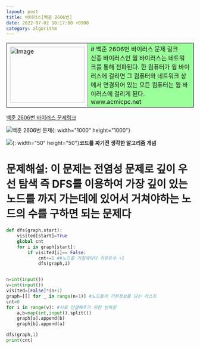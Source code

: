 ```yaml
---
layout: post
title: 바이러스[백준 2606번]
date: 2022-07-02 18:17:00 +0900
category: algorithm
---
```


<table  onClick="window.open('https://www.acmicpc.net/problem/2606','','')" style="cursor:pointer;" border='1'>
<thead>
  <tr>
    <td><img src="http://onlinejudgeimages.s3-ap-northeast-1.amazonaws.com/images/big-square.png" alt="Image" width="200" height="150"></td>
    <td bgcolor="#9aff99"># 백준 2606번 바이러스 문제 링크 <br>신종 바이러스인 웜 바이러스는 네트워크를 통해 전파된다. 한 컴퓨터가 웜 바이러스에 걸리면 그 컴퓨터와 네트워크 상에서 연결되어 있는 모든 컴퓨터는 웜 바이러스에 걸리게 된다.<br>www.acmicpc.net</td>
  </tr>
</thead>
</table>



[백준 2606번 바이러스 문제링크](https://www.acmicpc.net/problem/2606)

![백준 2606번 문제](https://user-images.githubusercontent.com/77001421/176994569-fcee6521-9049-4b43-93f1-b7dc5fdabb74.png){: width="1000" height="1000"}

![](https://cdn-icons-png.flaticon.com/128/4342/4342304.png){: width="50" height="50"}**코드를 짜기전 생각한 알고리즘 개념**

# 문제해설: 이 문제는 전염성 문제로 깊이 우선 탐색 즉 DFS를 이용하여 가장 깊이 있는 노드를 까지 가는데에 있어서 거쳐야하는 노드의 수를 구하면 되는 문제다
```python
def dfs(graph,start):
    visited[start]=True
    global cnt
    for i in graph[start]:
        if visited[i]== False:
            cnt+=1 ##노드를 거칠때마다 카운트수 +1
            dfs(graph,i)


n=int(input())
v=int(input())
visited=[False]*(n+1)
graph=[[] for _ in range(n+1)] #노드들의 기본정보를 담는 리스트
cnt=0
for i in range(v): #서로 연결해주기 위한 반복문
    a,b=map(int,input().split())
    graph[a].append(b)
    graph[b].append(a)

dfs(graph,1)
print(cnt)
```